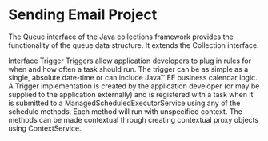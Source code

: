 # Sending Email Project

The Queue interface of the Java collections framework provides the functionality of the queue data structure. It extends the Collection interface.

Interface Trigger
Triggers allow application developers to plug in rules for when and how often a task should run. The trigger can be as simple as a single, absolute date-time or can include Java™ EE business calendar logic. A Trigger implementation is created by the application developer (or may be supplied to the application externally) and is registered with a task when it is submitted to a ManagedScheduledExecutorService using any of the schedule methods. Each method will run with unspecified context. The methods can be made contextual through creating contextual proxy objects using ContextService.
